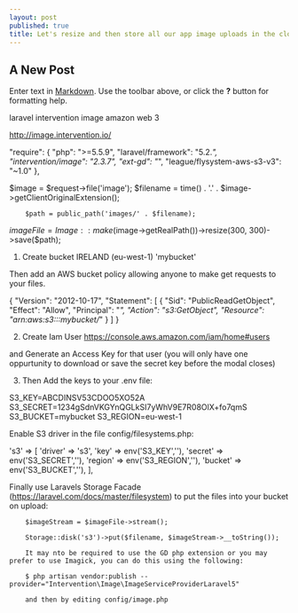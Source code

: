 ```yaml
---
layout: post
published: true
title: Let's resize and then store all our app image uploads in the cloud.
---
```

## A New Post

Enter text in [Markdown](http://daringfireball.net/projects/markdown/). Use the toolbar above, or click the **?** button for formatting help.

laravel intervention image amazon web 3

http://image.intervention.io/



"require": {
        "php": ">=5.5.9",
        "laravel/framework": "5.2.*",
        "intervention/image": "2.3.7",
        "ext-gd": "*",
        "league/flysystem-aws-s3-v3": "~1.0"
    },


$image = $request->file('image');
        $filename = time() . '.' . $image->getClientOriginalExtension();

        $path = public_path('images/' . $filename);

$imageFile = Image::make($image->getRealPath())->resize(300, 300)->save($path);


1. Create bucket IRELAND (eu-west-1) 'mybucket'

Then add an AWS bucket policy allowing anyone to make get requests to your files.

{
	"Version": "2012-10-17",
	"Statement": [
		{
			"Sid": "PublicReadGetObject",
			"Effect": "Allow",
			"Principal": "*",
			"Action": "s3:GetObject",
			"Resource": "arn:aws:s3:::mybucket/*"
		}
	]
}

2. Create Iam User 
https://console.aws.amazon.com/iam/home#users

and Generate an Access Key for that user (you will only have one oppurtunity to download or save the secret key before the modal closes)

3. Then Add the keys to your .env file:

S3_KEY=ABCDINSV53CDOO5XO52A
S3_SECRET=1234gSdnVKGYnQGLkSI7yWhV9E7R08OlX+fo7qmS
S3_BUCKET=mybucket
S3_REGION=eu-west-1


Enable S3 driver in the file config/filesystems.php:

's3' => [
            'driver' => 's3',
            'key'    => env('S3_KEY',''),
            'secret' => env('S3_SECRET',''),
            'region' => env('S3_REGION',''),
            'bucket' => env('S3_BUCKET',''),
        ],



Finally use Laravels Storage Facade (https://laravel.com/docs/master/filesystem) to put the files into your bucket on upload:

        $imageStream = $imageFile->stream();

        Storage::disk('s3')->put($filename, $imageStream->__toString());

        It may nto be required to use the GD php extension or you may prefer to use Imagick, you can do this using the following:

        $ php artisan vendor:publish --provider="Intervention\Image\ImageServiceProviderLaravel5"

        and then by editing config/image.php
